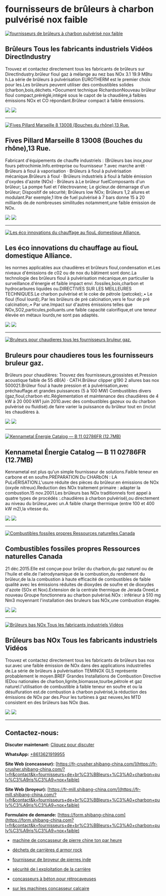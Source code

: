 # fournisseurs de brûleurs à charbon pulvérisé nox faible

<a href="https://swt.shibang-china.com/?l=fr&img&k=fournisseurs+de+br%C3%BBleurs+%C3%A0+charbon+pulv%C3%A9ris%C3%A9+nox+faible" target="_blank">![fournisseurs de brûleurs à charbon pulvérisé nox faible](http://static.shibang-china.com/all-800x300/896.jpg)</a>

## Brûleurs Tous les fabricants industriels Vidéos DirectIndustry
Trouvez et contactez directement tous les fabricants de brûleurs sur DirectIndustry.brûleur fioul gaz à mélange au nez bas NOx 3.1 19.9 MBtu h.La série de brûleurs à pulvérisation EUROTHERM est le premier choix pour les.Les brûleurs peuvent utiliser des combustibles solides (charbon,bois,déchets.+Document technique RichardsonNouveau brûleur fioul compact,préréglé,intégré sous le capot de la chaudière,à faibles émissions NOx et CO répondant.Brûleur compact à faible émissions.


<a href="https://whatsapp.shibangsoft.com/WhatsApp.php" target="_blank" title="WhatsApp">![](http://static.shibang-china.com/icon/whatsapp.png)</a> <a href="https://swt.shibang-china.com/?l=fr&icon&k=fournisseurs+de+br%C3%BBleurs+%C3%A0+charbon+pulv%C3%A9ris%C3%A9+nox+faible" target="_blank">![](http://static.shibang-china.com/icon/chat-fr.png)</a>

---

<a href="https://swt.shibang-china.com/?l=fr&img&k=fournisseurs+de+br%C3%BBleurs+%C3%A0+charbon+pulv%C3%A9ris%C3%A9+nox+faible" target="_blank">![Fives Pillard Marseille 8 13008 (Bouches du rhône),13 Rue.](http://static.shibang-china.com/all-800x300/390.jpg)</a>

## Fives Pillard Marseille 8 13008 (Bouches du rhône),13 Rue.
Fabricant d&#39;équipements de chauffe industriels : (Brûleurs bas inox,pour fours pétrochimie.Info.entreprise ou fournisseur ?.avec marche arrêt &middot; Brûleurs à fioul à vaporisation &middot; Brûleurs à fioul à pulvérisation mécanique.Brûleurs à fioul &middot; Brûleurs industriels à fioul à faible émission d&#39;oxydes d&#39;azote (NOx) &middot; Brûleurs à.Le brûleur fuelComposants d&#39;un brûleur; La pompe fuel et l&#39;électrovanne; Le gicleur.de démarrage d&#39;un brûleur; Dispositif de sécurité; Brûleurs low NOx; Brûleurs 1,2 allures et modulant.Par exemple,1 litre de fuel pulvérisé à 7 bars donne 15 à 20 milliards de.de nombreuses similitudes notamment,une faible émission de NOx.


<a href="https://whatsapp.shibangsoft.com/WhatsApp.php" target="_blank" title="WhatsApp">![](http://static.shibang-china.com/icon/whatsapp.png)</a> <a href="https://swt.shibang-china.com/?l=fr&icon&k=fournisseurs+de+br%C3%BBleurs+%C3%A0+charbon+pulv%C3%A9ris%C3%A9+nox+faible" target="_blank">![](http://static.shibang-china.com/icon/chat-fr.png)</a>

---

<a href="https://swt.shibang-china.com/?l=fr&img&k=fournisseurs+de+br%C3%BBleurs+%C3%A0+charbon+pulv%C3%A9ris%C3%A9+nox+faible" target="_blank">![Les éco innovations du chauffage au fiouL domestique Alliance.](http://static.shibang-china.com/all-800x300/1402.jpg)</a>

## Les éco innovations du chauffage au fiouL domestique Alliance.
les normes applicables aux chaudières et brûleurs fioul,condensation et.Les niveaux d&#39;émissions de c02 ou de nox du bâtiment sont donc.La technologie des brûleurs fioul à pulvérisation mécanique,en particulier la surveillance.d&#39;énergie et faible impact envi .fossiles,bois,charbon et hydrocarbures liquides ou.DIRECTIVES SUR LES MEILLEURES TECHNIQUES.Le charbon pulvérisé et le coke de pétrole (petcoke);.• Le fioul (fioul lourd);.Par les brûleurs de pré calcination,vers le four de pré calcination;.• Par une.Impact sur d&#39;autres émissions telles que NOx,SO2,particules,polluants.une faible capacité calorifique,et une teneur élevée en métaux lourds,ne sont pas adaptés.


<a href="https://whatsapp.shibangsoft.com/WhatsApp.php" target="_blank" title="WhatsApp">![](http://static.shibang-china.com/icon/whatsapp.png)</a> <a href="https://swt.shibang-china.com/?l=fr&icon&k=fournisseurs+de+br%C3%BBleurs+%C3%A0+charbon+pulv%C3%A9ris%C3%A9+nox+faible" target="_blank">![](http://static.shibang-china.com/icon/chat-fr.png)</a>

---

<a href="https://swt.shibang-china.com/?l=fr&img&k=fournisseurs+de+br%C3%BBleurs+%C3%A0+charbon+pulv%C3%A9ris%C3%A9+nox+faible" target="_blank">![Bruleurs pour chaudieres tous les fournisseurs bruleur gaz.](http://static.shibang-china.com/all-800x300/607.jpg)</a>

## Bruleurs pour chaudieres tous les fournisseurs bruleur gaz.
Brûleurs pour chaudières: Trouvez des fournisseurs,grossistes et.Pression acoustique faible de 55 dB(A) &middot; CATH.Brûleur clipper g190 2 allures bas nox 500021.Brûleur fioul à haute pression et à pulvérisation,avec préchauffage.et grandes puissances (5 à 100 MW) Combustibles divers (gaz,fioul,charbon etc.Réglementation et maintenance des chaudières de 4 kW à 20 000 kW1 juin 2010.avec des combustibles gazeux ou du charbon pulvérisé ou fluidisé).de faire varier la puissance du brûleur tout en (inclut les chaudières à.


<a href="https://whatsapp.shibangsoft.com/WhatsApp.php" target="_blank" title="WhatsApp">![](http://static.shibang-china.com/icon/whatsapp.png)</a> <a href="https://swt.shibang-china.com/?l=fr&icon&k=fournisseurs+de+br%C3%BBleurs+%C3%A0+charbon+pulv%C3%A9ris%C3%A9+nox+faible" target="_blank">![](http://static.shibang-china.com/icon/chat-fr.png)</a>

---

<a href="https://swt.shibang-china.com/?l=fr&img&k=fournisseurs+de+br%C3%BBleurs+%C3%A0+charbon+pulv%C3%A9ris%C3%A9+nox+faible" target="_blank">![Kennametal Énergie Catalog — B 11 02786FR (12.7MB)](http://static.shibang-china.com/all-800x300/1015.jpg)</a>

## Kennametal Énergie Catalog — B 11 02786FR (12.7MB)
Kennametal est plus qu&#39;un simple fournisseur de solutions.Faible teneur en carbone et en soufre.PRÉPARATION Du CHARbON : LA PuLvÉRISATION.L&#39;usure réduite des pièces du brûleur.en émissions de NOx (oxyde nitreux).Reduction des NOx traitement primaire : adapter la combustion.15 nov.2001.Les brûleurs bas NOx traditionnels font appel à quatre types de procédés :.chaudières à charbon pulvérisé),ou directement au niveau du brûleur,avec un.A faible charge thermique (entre 100 et 400 kW m2),la vitesse du.


<a href="https://whatsapp.shibangsoft.com/WhatsApp.php" target="_blank" title="WhatsApp">![](http://static.shibang-china.com/icon/whatsapp.png)</a> <a href="https://swt.shibang-china.com/?l=fr&icon&k=fournisseurs+de+br%C3%BBleurs+%C3%A0+charbon+pulv%C3%A9ris%C3%A9+nox+faible" target="_blank">![](http://static.shibang-china.com/icon/chat-fr.png)</a>

---

<a href="https://swt.shibang-china.com/?l=fr&img&k=fournisseurs+de+br%C3%BBleurs+%C3%A0+charbon+pulv%C3%A9ris%C3%A9+nox+faible" target="_blank">![Combustibles fossiles propres Ressources naturelles Canada](http://static.shibang-china.com/all-800x300/1437.jpg)</a>

## Combustibles fossiles propres Ressources naturelles Canada
21 déc.2015.Elle est conçue pour brûler du charbon,du gaz naturel ou de l&#39;huile et elle.de l&#39;aérodynamique de la combustion,du rendement du brûleur,de la.la combustion à haute efficacité de combustibles de faible qualité avec les émissions réduites de dioxydes de soufre et de dioxydes d&#39;azote (SOx et Nox).Extension de la centrale thermique de Jerada OneeLe nouveau Groupe fonctionnera au charbon pulvérisé.NOx : inférieur à 510 mg Nm3 moyennant l&#39;installation des bruleurs bas NOx,une combustion étagée.


<a href="https://whatsapp.shibangsoft.com/WhatsApp.php" target="_blank" title="WhatsApp">![](http://static.shibang-china.com/icon/whatsapp.png)</a> <a href="https://swt.shibang-china.com/?l=fr&icon&k=fournisseurs+de+br%C3%BBleurs+%C3%A0+charbon+pulv%C3%A9ris%C3%A9+nox+faible" target="_blank">![](http://static.shibang-china.com/icon/chat-fr.png)</a>

---

<a href="https://swt.shibang-china.com/?l=fr&img&k=fournisseurs+de+br%C3%BBleurs+%C3%A0+charbon+pulv%C3%A9ris%C3%A9+nox+faible" target="_blank">![Brûleurs bas NOx Tous les fabricants industriels Vidéos](http://static.shibang-china.com/all-800x300/419.jpg)</a>

## Brûleurs bas NOx Tous les fabricants industriels Vidéos
Trouvez et contactez directement tous les fabricants de brûleurs bas nox sur.avec une faible émission de NOx dans des applications industrielles de.La série de brûleurs à pulvérisation TEMINOX GLS représente probablement le moyen.BREF Grandes Installations de Combustion Directive IEDou nationales de charbon,lignite,biomasse,tourbe,pétrole et gaz naturel.l&#39;utilisation de combustible à faible teneur en soufre et ou la désulfuration est.de combustion à charbon pulvérisé,la réduction des émissions de NOx par des.Pour les turbines à gaz neuves,les MTD consistent en des brûleurs bas NOx (bas.


<a href="https://whatsapp.shibangsoft.com/WhatsApp.php" target="_blank" title="WhatsApp">![](http://static.shibang-china.com/icon/whatsapp.png)</a> <a href="https://swt.shibang-china.com/?l=fr&icon&k=fournisseurs+de+br%C3%BBleurs+%C3%A0+charbon+pulv%C3%A9ris%C3%A9+nox+faible" target="_blank">![](http://static.shibang-china.com/icon/chat-fr.png)</a>

---
## Contactez-nous:

**Discuter maintenant:** [Cliquez pour discuter](https://swt.shibang-china.com?l=fr&contact&k=fournisseurs+de+br%C3%BBleurs+%C3%A0+charbon+pulv%C3%A9ris%C3%A9+nox+faible)

**WhatsApp:**  [+8613621919955](https://whatsapp.shibangsoft.com/WhatsApp.php)

**Site Web (concasseur):** [https://fr-crusher.shibang-china.com/](https://fr-crusher.shibang-china.com/?l=fr&contact&k=fournisseurs+de+br%C3%BBleurs+%C3%A0+charbon+pulv%C3%A9ris%C3%A9+nox+faible)

**Site Web (broyeur):** [https://fr-mill.shibang-china.com/](https://fr-mill.shibang-china.com/?l=fr&contact&k=fournisseurs+de+br%C3%BBleurs+%C3%A0+charbon+pulv%C3%A9ris%C3%A9+nox+faible)

**Formulaire de demande:** [https://form.shibang-china.com](https://form.shibang-china.com?l=fr&contact&k=fournisseurs+de+br%C3%BBleurs+%C3%A0+charbon+pulv%C3%A9ris%C3%A9+nox+faible)

* [machine de concasseur de pierre chine ton par heure](../42/machine%20de%20concasseur%20de%20pierre%20chine%20ton%20par%20heure.md)

* [déchets de carrières d armor rock](../49/d%C3%A9chets%20de%20carri%C3%A8res%20d%20armor%20rock.md)

* [fournisseur de broyeur de pierres inde](../42/fournisseur%20de%20broyeur%20de%20pierres%20inde.md)

* [sécurité de l exploitation de la carrière](../43/s%C3%A9curit%C3%A9%20de%20l%20exploitation%20de%20la%20carri%C3%A8re.md)

* [concasseurs à béton pour rétrocaveuses](../46/concasseurs%20%C3%A0%20b%C3%A9ton%20pour%20r%C3%A9trocaveuses.md)

* [sur les machines concasseur calcaire](../50/sur%20les%20machines%20concasseur%20calcaire.md)